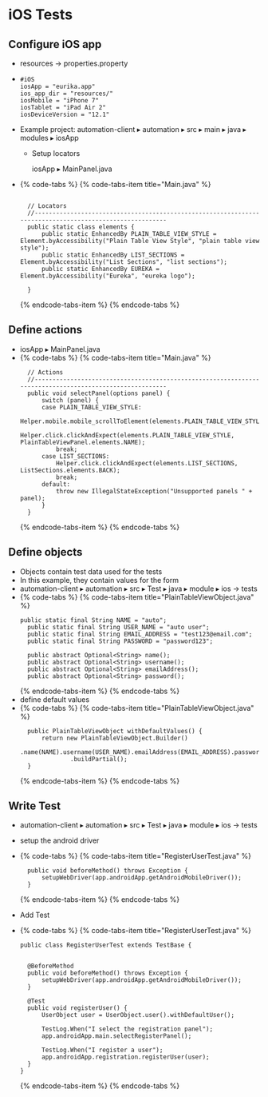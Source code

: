 # iOS Tests



## Configure iOS app

* resources -&gt; properties.property
* ```text
  #iOS
  iosApp = "eurika.app"
  ios_app_dir = "resources/"
  iosMobile = "iPhone 7"
  iosTablet = "iPad Air 2"
  iosDeviceVersion = "12.1"
  ```
* Example project: ⁨automation-client⁩ ▸ ⁨automation⁩ ▸ ⁨src⁩ ▸ ⁨main⁩ ▸ ⁨java⁩ ▸ ⁨modules⁩ ▸ iosApp⁩

  * Setup locators

    iosApp ▸ MainPanel.java

* {% code-tabs %}
  {% code-tabs-item title="Main.java" %}
  ```text
		
  	// Locators
  	//--------------------------------------------------------------------------------------------------------	
  	public static class elements {
  		public static EnhancedBy PLAIN_TABLE_VIEW_STYLE = Element.byAccessibility("Plain Table View Style", "plain table view style");
  		public static EnhancedBy LIST_SECTIONS = Element.byAccessibility("List Sections", "list sections");
  		public static EnhancedBy EUREKA = Element.byAccessibility("Eureka", "eureka logo");

  	}
  ```
  {% endcode-tabs-item %}
  {% endcode-tabs %}

## Define actions

*  iosApp ▸ MainPanel.java
* {% code-tabs %}
  {% code-tabs-item title="Main.java" %}
  ```text
  	// Actions
  	//--------------------------------------------------------------------------------------------------------	
  	public void selectPanel(options panel) {
  		switch (panel) {
  		case PLAIN_TABLE_VIEW_STYLE:
  			Helper.mobile.mobile_scrollToElement(elements.PLAIN_TABLE_VIEW_STYLE);
  			Helper.click.clickAndExpect(elements.PLAIN_TABLE_VIEW_STYLE, PlainTableViewPanel.elements.NAME);
  			break;
  		case LIST_SECTIONS:
  			Helper.click.clickAndExpect(elements.LIST_SECTIONS, ListSections.elements.BACK);
  			break;
  		default:
  			throw new IllegalStateException("Unsupported panels " + panel);
  		}
  	}
  ```
  {% endcode-tabs-item %}
  {% endcode-tabs %}

## Define objects

* Objects contain test data used for the tests
* In this example, they contain values for the form
* ⁨automation-client⁩ ▸ ⁨automation⁩ ▸ ⁨src⁩ ▸ ⁨Test ▸ ⁨java⁩ ▸ ⁨module ▸ ⁨ios -&gt; tests
* {% code-tabs %}
  {% code-tabs-item title="PlainTableViewObject.java" %}
  ```text
  public static final String NAME = "auto";
  	public static final String USER_NAME = "auto user";
  	public static final String EMAIL_ADDRESS = "test123@email.com";
  	public static final String PASSWORD = "password123";
	
  	public abstract Optional<String> name();
  	public abstract Optional<String> username();
  	public abstract Optional<String> emailAddress();
  	public abstract Optional<String> password();
  ```
  {% endcode-tabs-item %}
  {% endcode-tabs %}
* ⁨define default values
* {% code-tabs %}
  {% code-tabs-item title="PlainTableViewObject.java" %}
  ```text
  	public PlainTableViewObject withDefaultValues() {
  		return new PlainTableViewObject.Builder()
  				.name(NAME).username(USER_NAME).emailAddress(EMAIL_ADDRESS).password(PASSWORD)		
  				.buildPartial();
  	}
  ```
  {% endcode-tabs-item %}
  {% endcode-tabs %}



## Write Test

* ⁨automation-client⁩ ▸ ⁨automation⁩ ▸ ⁨src⁩ ▸ ⁨Test ▸ ⁨java⁩ ▸ ⁨module ▸ ⁨ios -&gt; tests
* setup the android driver
* {% code-tabs %}
  {% code-tabs-item title="RegisterUserTest.java" %}
  ```text
  	public void beforeMethod() throws Exception {
  		setupWebDriver(app.androidApp.getAndroidMobileDriver());
  	}
  ```
  {% endcode-tabs-item %}
  {% endcode-tabs %}

* Add Test
* {% code-tabs %}
  {% code-tabs-item title="RegisterUserTest.java" %}
  ```text
  public class RegisterUserTest extends TestBase {


  	@BeforeMethod
  	public void beforeMethod() throws Exception {
  		setupWebDriver(app.androidApp.getAndroidMobileDriver());
  	}

  	@Test
  	public void registerUser() {
  		UserObject user = UserObject.user().withDefaultUser();

  		TestLog.When("I select the registration panel");
  		app.androidApp.main.selectRegisterPanel();
		
  		TestLog.When("I register a user");
  		app.androidApp.registration.registerUser(user);
  	}
  }
  ```
  {% endcode-tabs-item %}
  {% endcode-tabs %}



